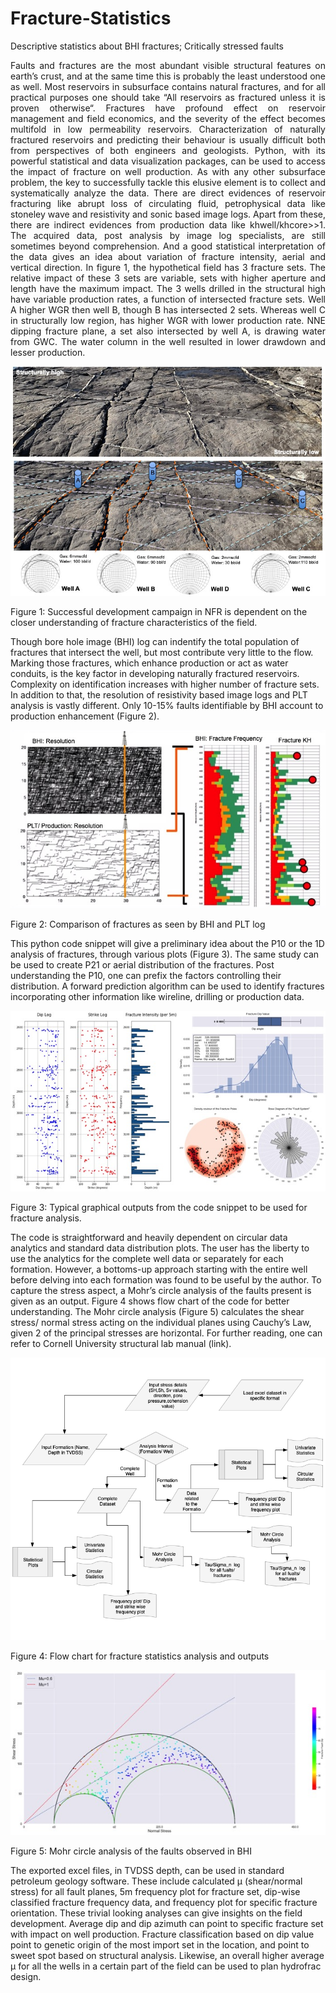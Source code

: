 # Fracture-Statistics
Descriptive statistics about BHI fractures; Critically stressed faults

 <p style='text-align: justify;'> 
Faults and fractures are the most abundant visible structural features on earth’s crust, and at the same time this is probably the least understood one as well. Most reservoirs in subsurface contains natural fractures, and for all practical purposes one should take “All reservoirs as fractured unless it is proven otherwise“. Fractures have profound effect on reservoir management and field economics, and the severity of the effect becomes multifold in low permeability reservoirs. Characterization of naturally fractured reservoirs and predicting their behaviour is usually difficult both from perspectives of both engineers and geologists. Python, with its powerful statistical and data visualization packages, can be used to access the impact of fracture on well production. 
As with any other subsurface problem, the key to successfully tackle this elusive element is to collect and systematically analyze the data. There are direct evidences of reservoir fracturing like abrupt loss of circulating fluid, petrophysical data like stoneley wave and resistivity and sonic based image logs. Apart from these, there are indirect evidences from production data like khwell/khcore>>1. The acquired data, post analysis by image log specialists, are still sometimes beyond comprehension. And a good statistical interpretation of the data gives an idea about variation of fracture intensity, aerial and vertical direction. 
In figure 1, the hypothetical field has 3 fracture sets. The relative impact of these 3 sets are variable, sets with higher aperture and length have the maximum impact. The 3 wells drilled in the structural high have variable production rates, a function of intersected fracture sets. Well A higher WGR then well B, though B has intersected 2 sets. Whereas well C in structurally low region, has higher WGR with lower production rate.  NNE dipping fracture plane, a set also intersected by well A, is drawing water from GWC. The water column in the well resulted in lower drawdown and lesser production. 

![alt text](https://github.com/Shubhodip-Konar/Fracture-Statistics/blob/main/Readme_Figures/Figure%201.jpg)

Figure 1: Successful development campaign in NFR is dependent on the closer understanding of fracture characteristics of the field.

Though bore hole image (BHI) log can indentify the total population of fractures that intersect the well, but most contribute very little to the flow. Marking those fractures, which enhance production or act as water conduits, is the key factor in developing naturally fractured reservoirs. Complexity on identification increases with higher number of fracture sets.  
In addition to that, the resolution of resistivity based image logs and PLT analysis is vastly different. Only 10-15% faults identifiable by BHI account to production enhancement (Figure 2).

![alt text](https://github.com/Shubhodip-Konar/Fracture-Statistics/blob/main/Readme_Figures/Figure%202.jpg)

Figure 2: Comparison of fractures as seen by BHI and PLT log

This python code snippet will give a preliminary idea about the P10 or the 1D analysis of fractures, through various plots (Figure 3). The same study can be used to create P21 or aerial distribution of the fractures. Post understanding the P10, one can prefix the factors controlling their distribution. A forward prediction algorithm can be used to identify fractures incorporating other information like wireline, drilling or production data.

![alt text](https://github.com/Shubhodip-Konar/Fracture-Statistics/blob/main/Readme_Figures/Figure%203.jpg)

Figure 3: Typical graphical outputs from the code snippet to be used for fracture analysis.

The code is straightforward and heavily dependent on circular data analytics and standard data distribution plots. The user has the liberty to use the analytics for the complete well data or separately for each formation. However, a bottoms-up approach starting with the entire well before delving into each formation was found to be useful by the author.  To capture the stress aspect, a Mohr’s circle analysis of the faults present is given as an output. Figure 4 shows flow chart of the code for better understanding. The Mohr circle analysis (Figure 5) calculates the shear stress/ normal stress acting on the individual planes using Cauchy’s Law, given 2 of the principal stresses are horizontal. For further reading, one can refer to Cornell University structural lab manual (link).  
 

![alt text](https://github.com/Shubhodip-Konar/Fracture-Statistics/blob/main/Readme_Figures/Figure%204.jpg)
 
Figure 4: Flow chart for fracture statistics analysis and outputs
 
![alt text](https://github.com/Shubhodip-Konar/Fracture-Statistics/blob/main/Readme_Figures/Figure%205.jpg)

 Figure 5: Mohr circle analysis of the faults observed in BHI
 
The exported excel files, in TVDSS depth, can be used in standard petroleum geology software. These include calculated µ (shear/normal stress) for all fault planes, 5m frequency plot for fracture set, dip-wise classified fracture frequency data, and frequency plot for specific fracture orientation. 
These trivial looking analyses can give insights on the field development. Average dip and dip azimuth can point to specific fracture set with impact on well production. Fracture classification based on dip value point to genetic origin of the most import set in the location, and point to sweet spot based on structural analysis. Likewise, an overall higher average µ for all the wells in a certain part of the field can be used to plan hydrofrac design. </p>

